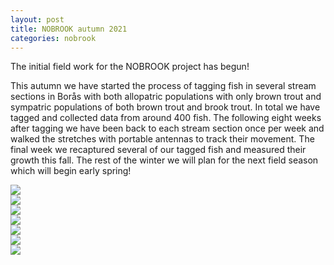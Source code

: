 ```yaml
---
layout: post
title: NOBROOK autumn 2021
categories: nobrook
---
```


The initial field work for the NOBROOK project has begun! 

<!--more-->

 This autumn we have started the process of tagging fish in several stream sections in Borås with both allopatric populations with only brown trout and sympatric populations of both brown trout and brook trout. In total we have tagged and collected data from around 400 fish. The following eight weeks after tagging we have been back to each stream section once per week and walked the stretches with portable antennas to track their movement. The final week we recaptured several of our tagged fish and measured their growth this fall. The rest of the winter we will plan for the next field season which will begin early spring!


<div class="swiper">
  <div class="swiper-wrapper">
    <div class="swiper-slide">
      <img src="https://user-images.githubusercontent.com/96004332/146347814-b6e99ae3-b28d-4ec0-9d6e-e47db0aed1b9.jpg" />
    </div>
    <div class="swiper-slide">
      <img src="https://user-images.githubusercontent.com/96004332/146348127-2740c7bf-8b0c-4aa7-bc8f-b8c0e6f4d47e.jpg" />
    </div>
    <div class="swiper-slide">
      <img src="https://user-images.githubusercontent.com/96004332/146348210-cde94411-fcd3-4495-b3e9-59161a829fc1.jpg" />
    </div>
    <div class="swiper-slide">
      <img src="https://user-images.githubusercontent.com/96004332/146348665-374db8c8-c63d-4e91-8b97-53aa3b61e920.jpg" />
    </div>
    <div class="swiper-slide">
      <img src="https://user-images.githubusercontent.com/96004332/146348756-95e50468-5f98-4f35-a7a2-875f5277bee9.jpg" />
    </div>
    <div class="swiper-slide">
      <img src="https://user-images.githubusercontent.com/96004332/146349386-1a68302c-28f0-4890-91ec-f3913a2a532b.jpg" />
    </div>
    <div class="swiper-slide">
      <img src="https://user-images.githubusercontent.com/96004332/146191774-f3b1b703-e741-4973-861c-bd4b3295ee38.jpg" />
    </div>
  </div>
  <div class="swiper-button-prev"></div>
  <div class="swiper-button-next"></div>
  <div class="swiper-pagination"></div>
</div>


